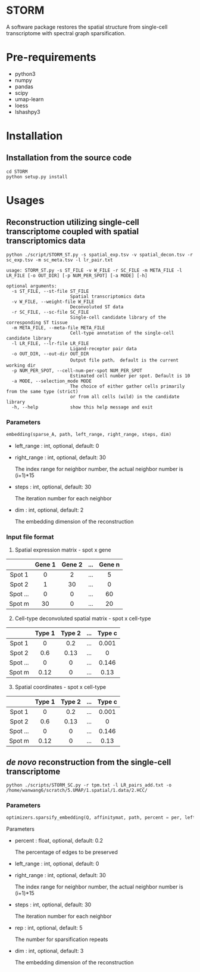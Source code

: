 # STORM
A software package restores the spatial structure from single-cell transcriptome with spectral graph sparsification.
# Pre-requirements
* python3
* numpy
* pandas
* scipy
* umap-learn
* loess
* lshashpy3
# Installation
## Installation from the source code
```shell
cd STORM
python setup.py install
```
# Usages
## Reconstruction utilizing single-cell transcriptome coupled with spatial transcriptomics data
```shell
python ./script/STORM_ST.py -s spatial_exp.tsv -v spatial_decon.tsv -r sc_exp.tsv -m sc_meta.tsv -l lr_pair.txt
```
```
usage: STORM_ST.py -s ST_FILE -v W_FILE -r SC_FILE -m META_FILE -l LR_FILE [-o OUT_DIR] [-p NUM_PER_SPOT] [-a MODE] [-h] 

optional arguments:
  -s ST_FILE, --st-file ST_FILE
                        Spatial transcriptomics data
  -v W_FILE, --weight-file W_FILE
                        Deconvoluted ST data
  -r SC_FILE, --sc-file SC_FILE
                        Single-cell candidate library of the corresponding ST tissue
  -m META_FILE, --meta-file META_FILE
                        Cell-type annotation of the single-cell candidate library
  -l LR_FILE, --lr-file LR_FILE
                        Ligand-receptor pair data
  -o OUT_DIR, --out-dir OUT_DIR
                        Output file path， default is the current working dir
  -p NUM_PER_SPOT, --cell-num-per-spot NUM_PER_SPOT
                        Estimated cell number per spot. Default is 10
  -a MODE, --selection_mode MODE
                        The choice of either gather cells primarily from the same type (strict) 
                        or from all cells (wild) in the candidate library
  -h, --help            show this help message and exit                      
```
### Parameters
```python
embedding(sparse_A, path, left_range, right_range, steps, dim)
```
* left_range : int, optional, default: 0

* right_range : int, optional, default: 30

    The index range for neighbor number, the actual neighbor number is (i+1)*15
    
* steps : int, optional, default: 30

    The iteration number for each neighbor

* dim : int, optional, default: 2

    The embedding dimension of the reconstruction
### Input file format
1. Spatial expression matrix - spot x gene

|  | Gene 1 | Gene 2 | ... | Gene n|
| :---: | :---: | :---: | :---: | :---: |
| Spot 1 | 0 | 2 | ... | 5|
| Spot 2 | 1 | 30 | ... | 0|
| Spot ... | 0 | 0 | ... | 60|
| Spot m | 30 | 0 | ... | 20|

2. Cell-type deconvoluted spatial matrix - spot x cell-type

|  | Type 1 | Type 2 | ... | Type c|
| :---: | :---: | :---: | :---: | :---: |
| Spot 1 | 0 | 0.2 | ... | 0.001|
| Spot 2 | 0.6 | 0.13 | ... | 0|
| Spot ... | 0 | 0 | ... | 0.146|
| Spot m | 0.12 | 0 | ... | 0.13|

3. Spatial coordinates - spot x cell-type

|  | Type 1 | Type 2 | ... | Type c|
| :---: | :---: | :---: | :---: | :---: |
| Spot 1 | 0 | 0.2 | ... | 0.001|
| Spot 2 | 0.6 | 0.13 | ... | 0|
| Spot ... | 0 | 0 | ... | 0.146|
| Spot m | 0.12 | 0 | ... | 0.13|
## *de novo* reconstruction from the single-cell transcriptome
```shell
python ./scripts/STORM_SC.py -r tpm.txt -l LR_pairs_add.txt -o /home/wanwang6/scratch/5.UMAP/1.spatial/1.data/2.HCC/
```
### Parameters 
```python
optimizers.sparsify_embedding(Q, affinitymat, path, percent = per, left_range = 0, right_range = 30, steps = 30, rep = 5, dim = 3)
```
Parameters
* percent : float, optional, default: 0.2
  
  The percentage of edges to be preserved
  
* left_range : int, optional, default: 0

* right_range : int, optional, default: 30

    The index range for neighbor number, the actual neighbor number is (i+1)*15
    
* steps : int, optional, default: 30

    The iteration number for each neighbor
    
* rep : int, optional, default: 5

    The number for sparsification repeats

* dim : int, optional, default: 3

    The embedding dimension of the reconstruction

